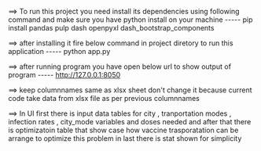 ==> To run this project you need install its dependencies using following command and make sure you have python install on your machine
----- pip install pandas pulp dash openpyxl dash_bootstrap_components

==> after installing it fire below command in project diretory to run this application
----- python app.py

==> after running program you have open below url to show output of program
----- http://127.0.0.1:8050

==> keep columnnames same as xlsx sheet don't change it because current code take data from xlsx file as per previous columnnames

==> In UI first there is input data tables for city , tranportation modes , infection rates , city_mode variables and doses needed and after that there is optimizatoin table that show case how vaccine trasporatation can be arrange to optimize this problem in last there is stat shown for simplicity


